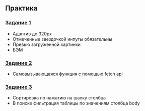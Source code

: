 ## Практика
### [Задание 1](https://neellii.github.io/test/practice-1/)
 - Адаптив до 320px
 - Отмеченные звездочкой инпуты обязательны
 - Превью загруженной картинки
 - БЭМ

### [Задание 2](https://neellii.github.io/test/practice-2/)
 - Самовызывающаяся функция с помощью fetch api

### [Задание 3](https://neellii.github.io/test/practice-3/)
 - Сортировка по нажатию на шапку столбца
 - B поиске фильтрация таблицы по значениям столбца body

